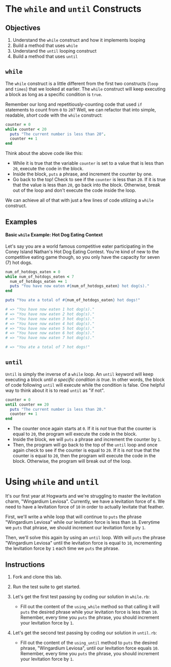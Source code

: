 # The `while` and `until` Constructs

## Objectives

1. Understand the `while` construct and how it implements looping
2. Build a method that uses `while`
3. Understand the `until` looping construct
4. Build a method that uses `until`

## `while`

The `while` construct is a little different from the first two constructs (`loop` and `times`) that we looked at earlier. The `while` construct will keep executing a block as long as a specific condition is `true`.

Remember our long and repetitiously-counting code that used `if` statements to count from `0` to `20`? Well, we can refactor that into simple, readable, *short* code with the `while` construct: 

```ruby
counter = 0
while counter < 20
  puts "The current number is less than 20".
  counter += 1
end
```

Think about the above code like this:
 
*  While it is true that the variable `counter` is set to a value that is less than `20`, execute the code in the block.
*  Inside the block, `puts` a phrase, and increment the counter by one.
*  Go back to the top! Check to see if the `counter` is less than `20`. If it is true that the value is less than `20`, go back into the block. Otherwise, break out of the loop and don't execute the code inside the loop. 

We can achieve all of that with just a few lines of code utilizing a `while` construct.

## Examples 

#### Basic `while` Example: Hot Dog Eating Context

Let's say you are a world famous competitive eater participating in the Coney Island Nathan's Hot Dog Eating Contest. You're kind of new to the competitive eating game though, so you only have the capacity for seven (7) hot dogs. 


```ruby
num_of_hotdogs_eaten = 0
while num_of_hotdogs_eaten < 7
  num_of_hotdogs_eaten += 1
  puts "You have now eaten #{num_of_hotdogs_eaten} hot dog(s)."
end

puts "You ate a total of #{num_of_hotdogs_eaten} hot dogs!"

# => "You have now eaten 1 hot dog(s)."
# => "You have now eaten 2 hot dog(s)."
# => "You have now eaten 3 hot dog(s)."
# => "You have now eaten 4 hot dog(s)."
# => "You have now eaten 5 hot dog(s)."
# => "You have now eaten 6 hot dog(s)."
# => "You have now eaten 7 hot dog(s)."

# => "You ate a total of 7 hot dogs!"
```

## `until`

`Until` is simply the inverse of a `while` loop. An `until` keyword will keep executing a block *until a specific condition is true*. In other words, the block of code following `until` will execute while the condition is false. One helpful way to think about it is to read `until` as "if not".

```ruby
counter = 0
until counter == 20
  puts "The current number is less than 20."
  counter += 1
end
```

* The counter once again starts at `0`. If it is *not* true that the counter is equal to `20`, the program will execute the code in the block. 
* Inside the block, we will `puts` a phrase and increment the counter by `1`. 
* Then, the program will go back to the top of the `until` loop and once again check to see if the counter is equal to `20`. If it is *not* true that the counter is equal to `20`, then the program will execute the code in the block. Otherwise, the program will break out of the loop. 

# Using `while` and `until`

It's our first year at Hogwarts and we're struggling to master the levitation charm, "Wingardium Leviosa". Currently, we have a levitation force of `6`. We need to have a levitation force of `10` in order to actually levitate that feather. 

First, we'll write a while loop that will continue to `puts` the phrase "Wingardium Leviosa" while our levitation force is less than `10`. Everytime we `puts` that phrase, we should increment our levitation force by `1`. 


Then, we'll solve this again by using an `until` loop. With will `puts` the phrase "Wingardium Leviosa" until the levitation force is equal to `10`, incrementing the levitation force by `1` each time we `puts` the phrase.

## Instructions

1. Fork and clone this lab.
2. Run the test suite to get started. 
3. Let's get the first test passing by coding our solution in `while.rb`:

	* Fill out the content of the `using_while` method so that calling it will `puts` the desired phrase while your levitation force is less than `10`. Remember, every time you `puts` the phrase, you should increment your levitation force by `1`. 
4. Let's get the second test passing by coding our solution in `until.rb`:
	* Fill out the content of the `using_until` method to `puts` the desired phrase, "Wingardium Leviosa", until our levitation force equals `10`. Remember, every time you `puts` the phrase, you should increment your levitation force by `1`. 

